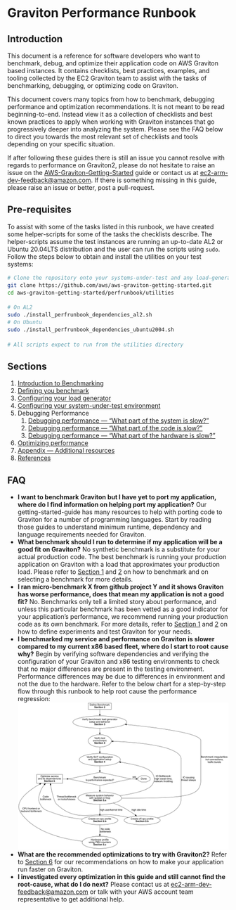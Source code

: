 # Graviton Performance Runbook

## Introduction

This document is a reference for software developers who want to benchmark, debug, and optimize their application code on AWS Graviton based instances.  It contains checklists, best practices, examples, and tooling collected by the EC2 Graviton team to assist with the tasks of benchmarking, debugging, or optimizing code on Graviton.

This document covers many topics from how to benchmark, debugging performance and optimization recommendations.  It is not meant to be read beginning-to-end. Instead view it as a collection of checklists and best known practices to apply when working with Graviton instances that go progressively deeper into analyzing the system.  Please see the FAQ below to direct you towards the most relevant set of checklists and tools depending on your specific situation.

If after following these guides there is still an issue you cannot resolve with regards to performance on Graviton2, please do not hesitate to raise an issue on the [AWS-Graviton-Getting-Started](https://github.com/aws/aws-graviton-getting-started/issues) guide or contact us at [ec2-arm-dev-feedback@amazon.com](mailto:ec2-arm-dev-feedback@amazon.com).  If there is something missing in this guide, please raise an issue or better, post a pull-request.

## Pre-requisites

To assist with some of the tasks listed in this runbook, we have created some helper-scripts for some of the tasks the checklists describe.  The helper-scripts assume the test instances are running an up-to-date AL2 or Ubuntu 20.04LTS distribution and the user can run the scripts using `sudo`. Follow the steps below to obtain and install the utilities on your test systems:

```bash
# Clone the repository onto your systems-under-test and any load-generation instances
git clone https://github.com/aws/aws-graviton-getting-started.git
cd aws-graviton-getting-started/perfrunbook/utilities

# On AL2
sudo ./install_perfrunbook_dependencies_al2.sh
# On Ubuntu
sudo ./install_perfrunbook_dependencies_ubuntu2004.sh

# All scripts expect to run from the utilities directory
```

## Sections

1. [Introduction to Benchmarking](./intro_to_benchmarking.md)
2. [Defining you benchmark](./defining_your_benchmark.md)
3. [Configuring your load generator](./configuring_your_loadgen.md)
4. [Configuring your system-under-test environment](./configuring_your_sut.md)
5. Debugging Performance
    1. [Debugging performance — “What part of the system is slow?”](./debug_system_perf.md)
    2. [Debugging performance — “What part of the code is slow?”](./debug_code_perf.md)
    3. [Debugging performance — “What part of the hardware is slow?”](./debug_hw_perf.md)
6. [Optimizing performance](./optimization_recommendation.md)
7. [Appendix — Additional resources](./appendix.md)
8. [References](./references.md)

## FAQ

* **I want to benchmark Graviton but I have yet to port my application, where do I find information on helping port my application?**
    Our getting-started-guide has many resources to help with porting code to Graviton for a number of programming languages.  Start by reading those guides to understand minimum runtime, dependency and language requirements needed for Graviton.
* **What benchmark should I run to determine if my application will be a good fit on Graviton?**
    No synthetic benchmark is a substitute for your actual production code.  The best benchmark is running your production application on Graviton with a load that approximates your production load.  Please refer to [Section 1](./intro_to_benchmarking.md) and [2](./defining_your_benchmark.md) on how to benchmark and on selecting a benchmark for more details.
* **I ran micro-benchmark X from github project Y and it shows Graviton has worse performance, does that mean my application is not a good fit?**
    No.  Benchmarks only tell a limited story about performance, and unless this particular benchmark has been vetted as a good indicator for your application’s performance, we recommend running your production code as its own benchmark.  For more details, refer to [Section 1](./intro_to_benchmarking.md) and [2](./defining_your_benchmark.md) on how to define experiments and test Graviton for your needs.
* **I benchmarked my service and performance on Graviton is slower compared to my current x86 based fleet, where do I start to root cause why?**
    Begin by verifying software dependencies and verifying the configuration of your Graviton and x86 testing environments to check that no major differences are present in the testing environment.  Performance differences may be due to differences in environment and not the due to the hardware.  Refer to the below chart for a step-by-step flow through this runbook to help root cause the performance regression:
    ![](./images/performance_debug_flowchart.png)
* **What are the recommended optimizations to try with Graviton2?**
    Refer to [Section 6](./optimization_recommendation.md) for our recommendations on how to make your application run faster on Graviton.
* **I investigated every optimization in this guide and still cannot find the root-cause, what do I do next?**
    Please contact us at [ec2-arm-dev-feedback@amazon.com](mailto:ec2-arm-dev-feedback@amazon.com) or talk with your AWS account team representative to get additional help.

